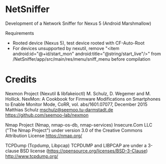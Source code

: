 # NetSniffer

Development of a Network Sniffer for Nexus 5 (Android Marshmallow)

Requirements
- Rooted device (Nexus 5), test device rooted with CF-Auto-Root 
- For devices unsupported by nexutil, remove "\<item android:id="@+id/start_mon" android:title="@string/start_live"/\>" from /NetSniffer/app/src/main/res/menu/sniff_menu before compilation

# Credits
Nexmon Project (Nexutil & libfakeioctl)
M. Schulz, D. Wegemer and M. Hollick. NexMon: A Cookbook for Firmware Modifications on Smartphones to Enable Monitor Mode, CoRR, vol. abs/1601.07077, December 2015
Matthias Schulz mschulz@seemoo.tu-darmstadt.de
https://github.com/seemoo-lab/nexmon 

Nmap Project (Nmap, nmap-os-db, nmap-services)
Insecure.Com LLC ("The Nmap Project") under version 3.0 of the Creative Commons Attribution License
https://nmap.org/


TCPDump (Tcpdump, Libpcap)
TCPDUMP and LIBPCAP are under a 3-clause BSD license (https://opensource.org/licenses/BSD-3-Clause)
http://www.tcpdump.org/ 
